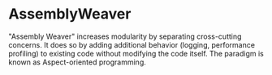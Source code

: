# AssemblyWeaver
"Assembly Weaver" increases modularity by separating cross-cutting concerns. It does so by adding additional behavior (logging, performance profiling) to existing code without modifying the code itself. The paradigm is known as Aspect-oriented programming.
